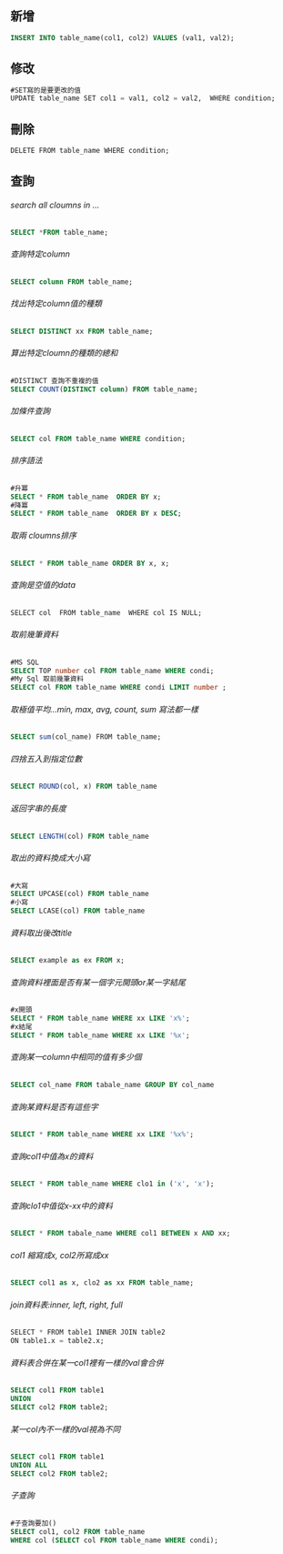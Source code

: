 ## 新增

```SQL
INSERT INTO table_name(col1, col2) VALUES (val1, val2);
```

## 修改
```SQL
#SET寫的是要更改的值
UPDATE table_name SET col1 = val1, col2 = val2,  WHERE condition;
```

## 刪除
```SQL
DELETE FROM table_name WHERE condition;
```

## 查詢

###### search all cloumns in ...
```SQL
SELECT *FROM table_name;
```

###### 查詢特定column
```SQL
SELECT column FROM table_name;
```

###### 找出特定column值的種類
```SQL
SELECT DISTINCT xx FROM table_name;
```

###### 算出特定cloumn的種類的總和
```SQL
#DISTINCT 查詢不重複的值
SELECT COUNT(DISTINCT column) FROM table_name;
```

###### 加條件查詢
```SQL
SELECT col FROM table_name WHERE condition;
```

###### 排序語法 
```SQL
#升冪
SELECT * FROM table_name  ORDER BY x;
#降冪
SELECT * FROM table_name  ORDER BY x DESC;
```

###### 取兩 cloumns排序
```SQL
SELECT * FROM table_name ORDER BY x, x;
```

###### 查詢是空值的data
```SQL
SELECT col  FROM table_name  WHERE col IS NULL;
```

###### 取前幾筆資料
```SQL
#MS SQL
SELECT TOP number col FROM table_name WHERE condi;
#My Sql 取前幾筆資料
SELECT col FROM table_name WHERE condi LIMIT number ;
```

###### 取極值平均...min, max, avg, count, sum 寫法都一樣
```SQL
SELECT sum(col_name) FROM table_name;
```

###### 四捨五入到指定位數
```SQL
SELECT ROUND(col, x) FROM table_name
```

###### 返回字串的長度
```SQL
SELECT LENGTH(col) FROM table_name
```

###### 取出的資料換成大小寫
```SQL
#大寫
SELECT UPCASE(col) FROM table_name
#小寫
SELECT LCASE(col) FROM table_name
```


###### 資料取出後改title
```SQL 
SELECT example as ex FROM x; 
```

###### 查詢資料裡面是否有某一個字元開頭or某一字結尾
```SQL
#x開頭
SELECT * FROM table_name WHERE xx LIKE 'x%';
#x結尾
SELECT * FROM table_name WHERE xx LIKE '%x';
```

###### 查詢某一column中相同的值有多少個
```SQL
SELECT col_name FROM tabale_name GROUP BY col_name
```

###### 查詢某資料是否有這些字
```SQL
SELECT * FROM table_name WHERE xx LIKE '%x%';
```

###### 查詢col1中值為x的資料
```SQL
SELECT * FROM table_name WHERE clo1 in ('x', 'x');
```

###### 查詢clo1中值從x-xx中的資料
```SQL
SELECT * FROM tabale_name WHERE col1 BETWEEN x AND xx;
```

###### col1 縮寫成x, col2所寫成xx
```SQL
SELECT col1 as x, clo2 as xx FROM table_name;
```

###### join資料表:inner, left, right, full
```SQL
SELECT * FROM table1 INNER JOIN table2 
ON table1.x = table2.x;
```

###### 資料表合併在某一col1裡有一樣的val會合併
```SQL
SELECT col1 FROM table1 
UNION 
SELECT col2 FROM table2;
```

###### 某一col內不一樣的val視為不同
```SQL
SELECT col1 FROM table1
UNION ALL 
SELECT col2 FROM table2;
```

###### 子查詢
```SQL
#子查詢要加()
SELECT col1, col2 FROM table_name 
WHERE col (SELECT col FROM table_name WHERE condi);
```